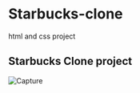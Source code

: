 # Starbucks-clone
html and css project 

## Starbucks Clone project
![Capture](https://github.com/ASHAR797/Starbucks-clone/assets/111843979/c5bb1971-332b-4561-a445-c1e0cfe8f11a)

